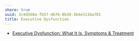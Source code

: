 ```yaml
---
share: true
uuid: 3c4d568a-fb57-4676-8b38-3b4e311ba781
title: Executive Dysfunction
---
```

* [Executive Dysfunction: What It Is, Symptoms & Treatment](https://my.clevelandclinic.org/health/symptoms/23224-executive-dysfunction)